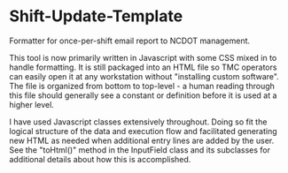 # Shift-Update-Template
Formatter for once-per-shift email report to NCDOT management.

This tool is now primarily written in Javascript with some CSS mixed in to handle formatting.  It is still packaged into an HTML file so TMC operators can easily open it at any workstation without "installing custom software".  The file is organized from bottom to top-level - a human reading through this file should generally see a constant or definition before it is used at a higher level.

I have used Javascript classes extensively throughout.  Doing so fit the logical structure of the data and execution flow and facilitated generating new HTML as needed when additional entry lines are added by the user.  See the "toHtml()" method in the InputField class and its subclasses for additional details about how this is accomplished.
